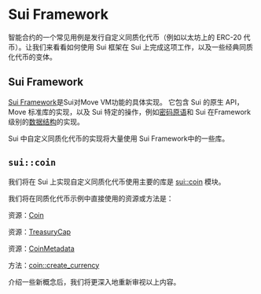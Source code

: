 # Sui Framework

智能合约的一个常见用例是发行自定义同质化代币（例如以太坊上的 ERC-20 代币）。让我们来看看如何使用 Sui 框架在 Sui 上完成这项工作，以及一些经典同质化代币的变体。

## Sui Framework

[Sui Framework](https://github.com/MystenLabs/sui/tree/main/crates/sui-framework/docs)是Sui对Move VM功能的具体实现。 它包含 Sui 的原生 API，Move 标准库的实现，以及 Sui 特定的操作，例如[密码原语](https://github.com/MystenLabs/sui/blob/main/crates/sui-framework/docs/groth16.md)和 Sui 在Framework级别的[数据结构](https://github.com/MystenLabs/sui/blob/main/crates/sui-framework/docs/url.md)的实现。

Sui 中自定义同质化代币的实现将大量使用 Sui Framework中的一些库。

## **`sui::coin`**

我们将在 Sui 上实现自定义同质化代币使用主要的库是 [sui::coin](https://github.com/MystenLabs/sui/blob/main/crates/sui-framework/docs/sui-framework/coin.md) 模块。

我们将在同质化代币示例中直接使用的资源或方法是：

资源：[Coin](https://github.com/MystenLabs/sui/blob/main/crates/sui-framework/docs/sui-framework/coin.md#resource-coin)

资源：[TreasuryCap](https://github.com/MystenLabs/sui/blob/main/crates/sui-framework/docs/sui-framework/coin.md#resource-treasurycap)

资源：[CoinMetadata](https://github.com/MystenLabs/sui/blob/main/crates/sui-framework/docs/sui-framework/coin.md#resource-coinmetadata)

方法：[coin::create_currency](https://github.com/MystenLabs/sui/blob/main/crates/sui-framework/docs/sui-framework/coin.md#function-create_currency)

介绍一些新概念后，我们将更深入地重新审视以上内容。
